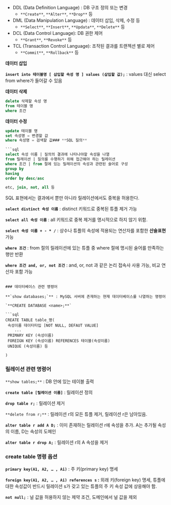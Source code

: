 - DDL (Data Definition Language) : DB 구조 정의 또는 변경
  - `**Create**`, `**Alter**`, `**Drop**` 등
- DML (Data Manipulation Language) : 데이터 삽입, 삭제, 수정 등
  - `**Select**`, `**Insert**`, `**Updata**`, `**Delete**` 등
- DCL (Data Control Language): DB 권한 제어
  - `**Grant**`, `**Revoke**` 등
- TCL (Transaction Control Language): 조작된 결과를 트랜젝션 별로 제어
  - `**Commit**`, `**Rollback**` 등

**데이터 삽입**

**`insert into 테이블명 [ 삽입할 속성 명 ] values (삽입할 값);`** : values 대신 select from where가 들어갈 수 있음

**데이터 삭제**

```sql
delete 삭제할 속성 명
from 테이블 명
where 조건
```

**데이터 수정**

````sql
update 테이블 명
set 속성명 = 변경할 값
where 속성명 = 검색할 값### **SQL 질의**

```sql
select 속성 이름 | 질의의 결과에 나타나야할 속성을 나열
from 릴레이션 | 질의를 수행하기 위해 접근해야 하는 릴레이션
where 조건 | from 절에 있는 릴레이션의 속성과 관련된 술어로 구성
group by
having
order by desc/asc

etc, join, not, all 등
````

SQL 표현에서는 결과에서 뿐만 아니라 릴레이션에서도 중복을 허용한다.

**`select distinct 속성 이름`** : distinct 키워드로 중복된 튜플 제거 가능

**`select all 속성 이름`** : all 키워드로 중복 제거를 명시적으로 하지 않기 위함.

**`select 속성 이름 + - * /`** : 상수나 튜플의 속성에 적용되는 연산자를 포함한 **산술표현** 가능

**`where 조건`** : from 절의 릴레이션에 있는 튜플 중 where 절에 명시된 술어를 만족하는 행만 반환

**`where 조건 and, or, not 조건`** : and, or, not 과 같은 논리 접속사 사용 가능, 비교 연산자 포함 가능

````

### 데이터베이스 관련 명령어

**`show databases;`** : MySQL 서버에 존재하는 현재 데이터베이스를 나열하는 명령어

`**CREATE DATABASE <name>;**`

```sql
CREATE TABLE table_명(
 속성이름 데이터타입 [NOT NULL, DEFAUT VALUE]
	...
 PRIMARY KEY (속성이름)
 FOREIGN KEY (속성이름) REFERENCES 테이블(속성이름)
 UNIQUE (속성이름) 등

)
````

### 릴레이션 관련 명령어

`**show tables;**` : DB 안에 있는 테이블 출력

**`create table [릴레이션 이름]`** : 릴레이션 정의

**`drop table r;`** : 릴레이션 제거

`**delete from r;**` : 릴레이션 r의 모든 튜플 제거, 릴레이션 r은 남아있음.

**`alter table r add A D;`** : 이미 존재하는 릴레이션 r에 속성을 추가. A는 추가될 속성의 이름, D는 속성의 도메인

**`alter table r drop A;`** : 릴레이션 r의 A 속성을 제거

### create table 명령 옵션

**`primary key(A1, A2, … , Ai)`** : 주 키(primary key) 명세

**`foreign key(A1, A2, … , Ai) references s` :** 외래 키(foreign key) 명세, 튜플에 대한 속성값이 반드시 릴레이션 s가 갖고 있는 튜플의 주 키 속성 값에 상응해야 함.

**`not null;`** : 널 값을 허용하지 않는 제약 조건, 도메인에서 널 값을 제외
